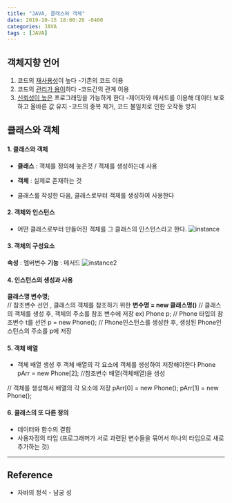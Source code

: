 ```yaml
---
title: "JAVA, 클래스와 객체"
date: 2019-10-15 18:00:28 -0400
categories: JAVA
tags : [JAVA]
---
```


## 객체지향 언어
1. 코드의 <u>재사용성</u>이 높다
-기존의 코드 이용
2. 코드의 <u>관리가 용이</u>하다
-코드간의 관계 이용
3. <u>신뢰성이 높은</u> 프로그래밍을 가능하게 한다
-제어자와 메서드를 이용해 데이터 보호하고 올바른 값 유지
-코드의 중복 제거, 코드 불일치로 인한 오작동 방지

## 클래스와 객체
#### 1. 클래스와 객체
- <b>클래스</b>
: 객체를 정의해 놓은것 / 객체를 생성하는데 사용
- <b>객체</b>
: 실제로 존재하는 것

-  클래스를 작성한 다음, 클래스로부터 객체를 생성하여 사용한다

#### 2. 객체와 인스턴스
- 어떤 클래스로부터 만들어진 객체를 그 클래스의 인스턴스라고 한다.
![instance](https://user-images.githubusercontent.com/55946791/66817392-92d32000-ef76-11e9-8e87-5394369769bf.JPG)

#### 3. 객체의 구성요소
<b>속성</b> : 멤버변수
<b>기능</b> : 메서드
![instance2](https://user-images.githubusercontent.com/55946791/66818083-bd71a880-ef77-11e9-8374-55e7d7b612de.JPG)

#### 4. 인스턴스의 생성과 사용
<b>클래스명 변수명;</b>        
// 참조변수 선언 , 클래스의 객체를 참조하기 위한
<b>변수명 = new 클래스명()</b>
// 클래스의 객체를 생성 후, 객체의 주소를 참조 변수에 저장
ex)
Phone p;
// Phone 타입의 참조변수 t를 선언
p = new Phone();
// Phone인스턴스를 생성한 후, 생성된 Phone인스턴스의 주소를 p에 저장

#### 5. 객체 배열
- 객체 배열 생성 후 객체 배열의 각 요소에 객체를 생성하여 저장해야한다
Phone pArr = new Phone[2];
//참조변수 배열(객체배열)을 생성

// 객체를 생성해서 배열의 각 요소에 저장
pArr[0] = new Phone();
pArr[1] = new Phone();

#### 6. 클래스의 또 다른 정의
- 데이터와 함수의 결합
- 사용자정의 타입 (프로그래머가 서로 과련된 변수들을 묶어서 하나의 타입으로 새로 추가하는 것)

---
## Reference

- 자바의 정석 - 남궁 성
